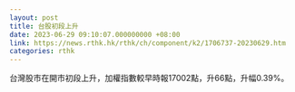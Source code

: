```yaml
---
layout: post
title: 台股初段上升
date: 2023-06-29 09:10:07.000000000 +08:00
link: https://news.rthk.hk/rthk/ch/component/k2/1706737-20230629.htm
categories: rthk
---
```


台灣股市在開市初段上升，加權指數較早時報17002點，升66點，升幅0.39%。
